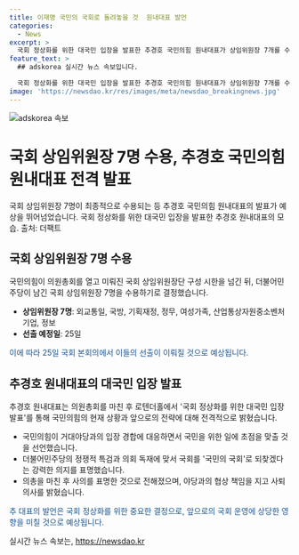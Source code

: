 ```yaml
---
title: 이재명 국민의 국회로 돌려놓을 것  원내대표 발언
categories:
  - News
excerpt: >
  국회 정상화를 위한 대국민 입장을 발표한 추경호 국민의힘 원내대표가 상임위원장 7개를 수용하여 국회 정상화에 적극 나섰다. 특히, 이재명 방탄과의 민주당의 정쟁적 특검, 탄핵 등에 대해 강력히 대응하고 민생을 위한 원 구성 협상을 받아들이며 국민의 이목을 끌었다. 원내대표직에서 사의를 표명한 것으로 전해졌으며, 이에 관한 질문에는 묵묵부답하고 국회를 나서는 등의 행보를 보였다. 또한, 추 원내대표는 국회를 이재명의 국회가 아니라 국민의 국회로 돌려놓겠다는 의지를 밝혀 이목을 사로잡았다.
feature_text: >
  ## adskorea 실시간 뉴스 속보입니다.

  국회 정상화를 위한 대국민 입장을 발표한 추경호 국민의힘 원내대표가 상임위원장 7개를 수용하여 국회 정상화에 적극 나섰다. 특히, 이재명 방탄과의 민주당의 정쟁적 특검, 탄핵 등에 대해 강력히 대응하고 민생을 위한 원 구성 협상을 받아들이며 국민의 이목을 끌었다. 원내대표직에서 사의를 표명한 것으로 전해졌으며, 이에 관한 질문에는 묵묵부답하고 국회를 나서는 등의 행보를 보였다. 또한, 추 원내대표는 국회를 이재명의 국회가 아니라 국민의 국회로 돌려놓겠다는 의지를 밝혀 이목을 사로잡았다.
image: 'https://newsdao.kr/res/images/meta/newsdao_breakingnews.jpg'
---
```


<p><img src="https://newsdao.kr/res/images/meta/newsdao_breakingnews.jpg" alt="adskorea 속보" /></p>

<h1>국회 상임위원장 7명 수용, 추경호 국민의힘 원내대표 전격 발표</h1>

<p data-ke-size="size16">국회 상임위원장 7명이 최종적으로 수용되는 등 추경호 국민의힘 원내대표의 발표가 예상을 뛰어넘었습니다. 국회 정상화를 위한 대국민 입장을 발표한 추경호 원내대표의 모습. 출처: 더팩트</p>

<h2 data-ke-size="size26">국회 상임위원장 7명 수용</h2>

<p data-ke-size="size16">국민의힘이 의원총회를 열고 미뤄진 국회 상임위원장단 구성 시한을 넘긴 뒤, 더불어민주당이 남긴 국회 상임위원장 7명을 수용하기로 결정했습니다.</p>

<ul>
  <li><b>상임위원장 7명</b>: 외교통일, 국방, 기획재정, 정무, 여성가족, 산업통상자원중소벤처기업, 정보</li>
  <li><b>선출 예정일</b>: 25일</li>
</ul>

<p data-ke-size="size16"><span style="color: #1a5490;">이에 따라 25일 국회 본회의에서 이들의 선출이 이뤄질 것으로 예상됩니다.</span></p>

<h2 data-ke-size="size26">추경호 원내대표의 대국민 입장 발표</h2>

<p data-ke-size="size16">추경호 원내대표는 의원총회를 마친 후 로텐더홀에서 '국회 정상화를 위한 대국민 입장 발표'를 통해 국민의힘의 현재 상황과 앞으로의 전략에 대해 전격적으로 밝혔습니다.</p>

<ul>
  <li>국민의힘이 거대야당과의 입장 경합에 대응하면서 국민을 위한 일에 초점을 맞출 것을 선언했습니다.</li>
  <li>더불어민주당의 정쟁적 특검과 의회 독재에 맞서 국회를 '국민의 국회'로 되찾겠다는 강력한 의지를 표명했습니다.</li>
  <li>의총을 마친 후 사의를 표명한 것으로 전해졌으며, 야당과의 협상 책임을 지고 사퇴 의사를 밝혔습니다.</li>
</ul>

<p data-ke-size="size16"><span style="color: #1a5490;">추 대표의 발언은 국회 정상화를 위한 중요한 결정으로, 앞으로의 국회 운영에 상당한 영향을 미칠 것으로 예상됩니다.</span></p>
실시간 뉴스 속보는, <a href="https://newsdao.kr" rel="dofollow">https://newsdao.kr</a>


